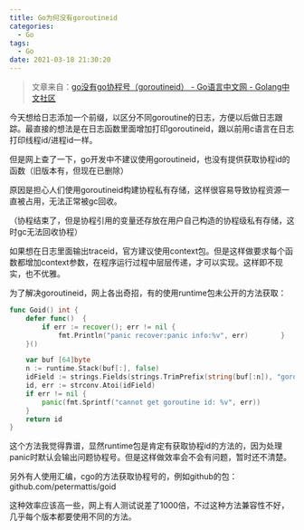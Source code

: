 ```yaml
---
title: Go为何没有goroutineid
categories:
  - Go
tags:
  - Go
date: 2021-03-18 21:30:20
---
```


> 文章来自：[go没有go协程号（goroutineid） - Go语言中文网 - Golang中文社区](https://studygolang.com/topics/11363?fr=sidebar)

今天想给日志添加一个前缀，以区分不同goroutine的日志，方便以后做日志跟踪。最直接的想法是在日志函数里面增加打印goroutineid，跟以前用c语言在日志打印线程id/进程id一样。

但是网上查了一下，go开发中不建议使用goroutineid，也没有提供获取协程id的函数（旧版本有，但现在已删除）

原因是担心人们使用goroutineid构建协程私有存储，这样很容易导致协程资源一直被占用，无法正常被gc回收。

（协程结束了，但是协程引用的变量还存放在用户自己构造的协程级私有存储，这时gc无法回收协程）

如果想在日志里面输出traceid，官方建议使用context包。但是这样做要求每个函数都增加context参数，在程序运行过程中层层传递，才可以实现。这样即不现实，也不优雅。

为了解决goroutineid，网上各出奇招，有的使用runtime包未公开的方法获取：

```go
func Goid() int {
    defer func()  {
        if err := recover(); err != nil {
            fmt.Println("panic recover:panic info:%v", err)        }
    }()

    var buf [64]byte
    n := runtime.Stack(buf[:], false)
    idField := strings.Fields(strings.TrimPrefix(string(buf[:n]), "goroutine "))[0]
    id, err := strconv.Atoi(idField)
    if err != nil {
        panic(fmt.Sprintf("cannot get goroutine id: %v", err))
    }
    return id
}
```

这个方法我觉得靠谱，显然runtime包是肯定有获取协程id的方法的，因为处理panic时默认会输出问题协程号。但是这样做效率会不会有问题，暂时还不清楚。

另外有人使用汇编，cgo的方法获取协程号的，例如github的包：github.com/petermattis/goid

这种效率应该高一些，网上有人测试说差了1000倍，不过这种方法兼容性不好，几乎每个版本都要使用不同的方法。